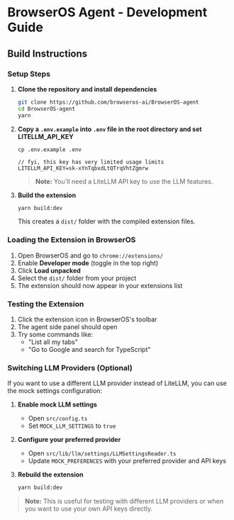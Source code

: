 # BrowserOS Agent - Development Guide

## Build Instructions

### Setup Steps

1. **Clone the repository and install dependencies**
   ```bash
   git clone https://github.com/browseros-ai/BrowserOS-agent
   cd BrowserOS-agent
   yarn
   ```

2. **Copy a `.env.example` into `.env` file in the root directory and set LITELLM_API_KEY**
   ```
   cp .env.example .env
   ```
   ```
   // fyi, this key has very limited usage limits
   LITELLM_API_KEY=sk-xYnTqbxdLtQTrqVhtZgmrw
   ```
   > **Note:** You'll need a LiteLLM API key to use the LLM features.

4. **Build the extension**
   ```bash
   yarn build:dev
   ```
   This creates a `dist/` folder with the compiled extension files.

### Loading the Extension in BrowserOS

1. Open BrowserOS and go to `chrome://extensions/`
2. Enable **Developer mode** (toggle in the top right)
3. Click **Load unpacked**
4. Select the `dist/` folder from your project
5. The extension should now appear in your extensions list

### Testing the Extension

1. Click the extension icon in BrowserOS's toolbar
2. The agent side panel should open
3. Try some commands like:
   - "List all my tabs"
   - "Go to Google and search for TypeScript"

### Switching LLM Providers (Optional)

If you want to use a different LLM provider instead of LiteLLM, you can use the mock settings configuration:

1. **Enable mock LLM settings**
   - Open `src/config.ts`
   - Set `MOCK_LLM_SETTINGS` to `true`

2. **Configure your preferred provider**
   - Open `src/lib/llm/settings/LLMSettingsReader.ts`
   - Update `MOCK_PREFERENCES` with your preferred provider and API keys

3. **Rebuild the extension**
   ```bash
   yarn build:dev
   ```
   
> **Note:** This is useful for testing with different LLM providers or when you want to use your own API keys directly.
